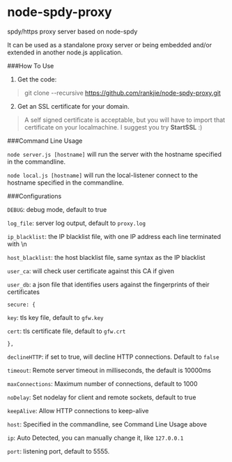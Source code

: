 node-spdy-proxy
===============

spdy/https proxy server based on node-spdy

It can be used as a standalone proxy server
or being embedded and/or extended in another
node.js application.


###How To Use
1. Get the code:
> git clone --recursive https://github.com/rankjie/node-spdy-proxy.git

2. Get an SSL certificate for your domain.
> A self signed certificate is acceptable, but you will have to import that certificate on your localmachine.
I suggest you try **StartSSL** :)

###Command Line Usage

`node server.js [hostname]` will run the
server with the hostname specified in the commandline.

`node local.js [hostname]` will run the
local-listener connect to the hostname specified in the commandline.

###Configurations

`DEBUG`: debug mode, default to true

`log_file`: server log output, default to `proxy.log`

`ip_blacklist`: the IP blacklist file, with one IP address
each line terminated with \n

`host_blacklist`: the host blacklist file, same syntax as the IP blacklist

`user_ca`: will check user certificate against this CA if given

`user_db`: a json file that identifies users against the fingerprints of their certificates

`secure: {`

`key`: tls key file, default to `gfw.key`

`cert`: tls certificate file, default to `gfw.crt`

`},`

`declineHTTP`: if set to true, will decline HTTP connections. Default to `false`

`timeout`: Remote server timeout in milliseconds, the default is 10000ms

`maxConnections`: Maximum number of connections, default to 1000

`noDelay`: Set nodelay for client and remote sockets, default to true

`keepAlive`: Allow HTTP connections to keep-alive

`host`: Specified in the commandline, see Command Line Usage above

`ip`: Auto Detected, you can manually change it, like `127.0.0.1`

`port`: listening port, default to 5555.
